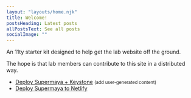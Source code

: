 ```yaml
---
layout: "layouts/home.njk"
title: Welcome!
postsHeading: Latest posts
allPostsText: See all posts
socialImage: ""
---
```


An 11ty starter kit designed to help get the lab website off the ground.

The hope is that lab members can contribute to this site in a
distributed way.

<ul>
    <li>
        <a href="https://heroku.com/deploy?template=https://github.com/MadeByMike/keystone-jamstack-plus">Deploy Supermaya + Keystone</a> <small>(add user-generated content)</small>
    </li>
    <li>
        <a href="https://app.netlify.com/start/deploy?repository=https://github.com/MadeByMike/supermaya">Deploy Supermaya to Netlify</a>
    </li>
</ul>
